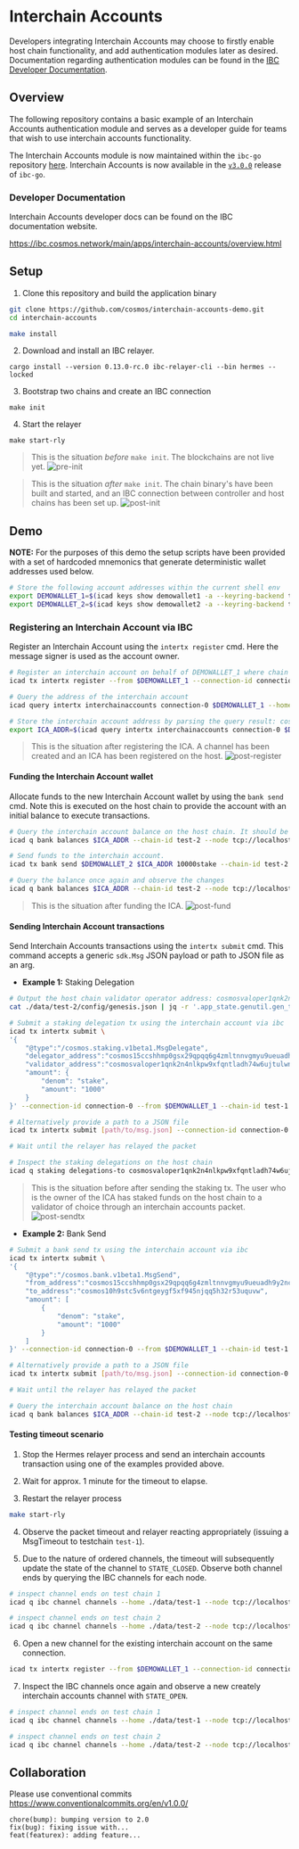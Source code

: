 # Interchain Accounts

Developers integrating Interchain Accounts may choose to firstly enable host chain functionality, and add authentication modules later as desired.
Documentation regarding authentication modules can be found in the [IBC Developer Documentation](https://ibc.cosmos.network/main/apps/interchain-accounts/overview.html).

## Overview 

The following repository contains a basic example of an Interchain Accounts authentication module and serves as a developer guide for teams that wish to use interchain accounts functionality.

The Interchain Accounts module is now maintained within the `ibc-go` repository [here](https://github.com/cosmos/ibc-go/tree/main/modules/apps/27-interchain-accounts). 
Interchain Accounts is now available in the [`v3.0.0`](https://github.com/cosmos/ibc-go/releases/tag/v3.0.0) release of `ibc-go`.

### Developer Documentation

Interchain Accounts developer docs can be found on the IBC documentation website.

https://ibc.cosmos.network/main/apps/interchain-accounts/overview.html

## Setup

1. Clone this repository and build the application binary

```bash
git clone https://github.com/cosmos/interchain-accounts-demo.git
cd interchain-accounts

make install 
```

2. Download and install an IBC relayer.
```
cargo install --version 0.13.0-rc.0 ibc-relayer-cli --bin hermes --locked
```

3. Bootstrap two chains and create an IBC connection
```
make init
```

4. Start the relayer
```
make start-rly
```

> This is the situation *before* `make init`. The blockchains are not live yet.
![pre-init](./images/pre-init.png)

> This is the situation *after* `make init`. The chain binary's have been built and started, and an IBC connection between controller and host chains has been set up.
![post-init](./images/post-init.png)

## Demo

**NOTE:** For the purposes of this demo the setup scripts have been provided with a set of hardcoded mnemonics that generate deterministic wallet addresses used below.

```bash
# Store the following account addresses within the current shell env
export DEMOWALLET_1=$(icad keys show demowallet1 -a --keyring-backend test --home ./data/test-1) && echo $DEMOWALLET_1;
export DEMOWALLET_2=$(icad keys show demowallet2 -a --keyring-backend test --home ./data/test-2) && echo $DEMOWALLET_2;
```

### Registering an Interchain Account via IBC

Register an Interchain Account using the `intertx register` cmd. 
Here the message signer is used as the account owner.

```bash
# Register an interchain account on behalf of DEMOWALLET_1 where chain test-2 is the interchain accounts host
icad tx intertx register --from $DEMOWALLET_1 --connection-id connection-0 --chain-id test-1 --home ./data/test-1 --node tcp://localhost:16657 --keyring-backend test -y

# Query the address of the interchain account
icad query intertx interchainaccounts connection-0 $DEMOWALLET_1 --home ./data/test-1 --node tcp://localhost:16657

# Store the interchain account address by parsing the query result: cosmos1hd0f4u7zgptymmrn55h3hy20jv2u0ctdpq23cpe8m9pas8kzd87smtf8al
export ICA_ADDR=$(icad query intertx interchainaccounts connection-0 $DEMOWALLET_1 --home ./data/test-1 --node tcp://localhost:16657 -o json | jq -r '.interchain_account_address') && echo $ICA_ADDR
```

> This is the situation after registering the ICA. A channel has been created and an ICA has been registered on the host.
![post-register](./images/post-register.png)

#### Funding the Interchain Account wallet

Allocate funds to the new Interchain Account wallet by using the `bank send` cmd.
Note this is executed on the host chain to provide the account with an initial balance to execute transactions.

```bash
# Query the interchain account balance on the host chain. It should be empty.
icad q bank balances $ICA_ADDR --chain-id test-2 --node tcp://localhost:26657

# Send funds to the interchain account.
icad tx bank send $DEMOWALLET_2 $ICA_ADDR 10000stake --chain-id test-2 --home ./data/test-2 --node tcp://localhost:26657 --keyring-backend test -y

# Query the balance once again and observe the changes
icad q bank balances $ICA_ADDR --chain-id test-2 --node tcp://localhost:26657
```

> This is the situation after funding the ICA.
![post-fund](./images/post-fund.png)

#### Sending Interchain Account transactions

Send Interchain Accounts transactions using the `intertx submit` cmd. 
This command accepts a generic `sdk.Msg` JSON payload or path to JSON file as an arg.

- **Example 1:** Staking Delegation

```bash
# Output the host chain validator operator address: cosmosvaloper1qnk2n4nlkpw9xfqntladh74w6ujtulwnmxnh3k
cat ./data/test-2/config/genesis.json | jq -r '.app_state.genutil.gen_txs[0].body.messages[0].validator_address'

# Submit a staking delegation tx using the interchain account via ibc
icad tx intertx submit \
'{
    "@type":"/cosmos.staking.v1beta1.MsgDelegate",
    "delegator_address":"cosmos15ccshhmp0gsx29qpqq6g4zmltnnvgmyu9ueuadh9y2nc5zj0szls5gtddz",
    "validator_address":"cosmosvaloper1qnk2n4nlkpw9xfqntladh74w6ujtulwnmxnh3k",
    "amount": {
        "denom": "stake",
        "amount": "1000"
    }
}' --connection-id connection-0 --from $DEMOWALLET_1 --chain-id test-1 --home ./data/test-1 --node tcp://localhost:16657 --keyring-backend test -y

# Alternatively provide a path to a JSON file
icad tx intertx submit [path/to/msg.json] --connection-id connection-0 --from $DEMOWALLET_1 --chain-id test-1 --home ./data/test-1 --node tcp://localhost:16657 --keyring-backend test -y

# Wait until the relayer has relayed the packet

# Inspect the staking delegations on the host chain
icad q staking delegations-to cosmosvaloper1qnk2n4nlkpw9xfqntladh74w6ujtulwnmxnh3k --home ./data/test-2 --node tcp://localhost:26657
```

> This is the situation before after sending the staking tx. The user who is the owner of the ICA has staked funds on the host chain to a validator of choice through an interchain accounts packet.
![post-sendtx](./images/post-sendtx.png)

- **Example 2:** Bank Send

```bash
# Submit a bank send tx using the interchain account via ibc
icad tx intertx submit \
'{
    "@type":"/cosmos.bank.v1beta1.MsgSend",
    "from_address":"cosmos15ccshhmp0gsx29qpqq6g4zmltnnvgmyu9ueuadh9y2nc5zj0szls5gtddz",
    "to_address":"cosmos10h9stc5v6ntgeygf5xf945njqq5h32r53uquvw",
    "amount": [
        {
            "denom": "stake",
            "amount": "1000"
        }
    ]
}' --connection-id connection-0 --from $DEMOWALLET_1 --chain-id test-1 --home ./data/test-1 --node tcp://localhost:16657 --keyring-backend test -y

# Alternatively provide a path to a JSON file
icad tx intertx submit [path/to/msg.json] --connection-id connection-0 --from $DEMOWALLET_1 --chain-id test-1 --home ./data/test-1 --node tcp://localhost:16657 --keyring-backend test -y

# Wait until the relayer has relayed the packet

# Query the interchain account balance on the host chain
icad q bank balances $ICA_ADDR --chain-id test-2 --node tcp://localhost:26657
```

#### Testing timeout scenario

1. Stop the Hermes relayer process and send an interchain accounts transaction using one of the examples provided above.

2. Wait for approx. 1 minute for the timeout to elapse.

3. Restart the relayer process

```bash
make start-rly
```

4. Observe the packet timeout and relayer reacting appropriately (issuing a MsgTimeout to testchain `test-1`).

5. Due to the nature of ordered channels, the timeout will subsequently update the state of the channel to `STATE_CLOSED`.
Observe both channel ends by querying the IBC channels for each node.

```bash
# inspect channel ends on test chain 1
icad q ibc channel channels --home ./data/test-1 --node tcp://localhost:16657

# inspect channel ends on test chain 2
icad q ibc channel channels --home ./data/test-2 --node tcp://localhost:26657
```

6. Open a new channel for the existing interchain account on the same connection.

```bash
icad tx intertx register --from $DEMOWALLET_1 --connection-id connection-0 --chain-id test-1 --home ./data/test-1 --node tcp://localhost:16657 --keyring-backend test -y
```

7. Inspect the IBC channels once again and observe a new creately interchain accounts channel with `STATE_OPEN`.

```bash
# inspect channel ends on test chain 1
icad q ibc channel channels --home ./data/test-1 --node tcp://localhost:16657

# inspect channel ends on test chain 2
icad q ibc channel channels --home ./data/test-2 --node tcp://localhost:26657
```

## Collaboration

Please use conventional commits  https://www.conventionalcommits.org/en/v1.0.0/

```
chore(bump): bumping version to 2.0
fix(bug): fixing issue with...
feat(featurex): adding feature...
```
